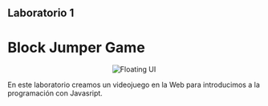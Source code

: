 ## Laboratorio 1

# Block Jumper Game

<p align="center">
  <img max-height="560" src="https://github.com/floating-ui/floating-ui/blob/master/website/assets/floating-ui-banner.png" alt="Floating UI">
<p>

En este laboratorio creamos un videojuego en la Web para introducimos a la programación con Javasript.

